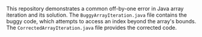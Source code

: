 This repository demonstrates a common off-by-one error in Java array iteration and its solution.  The `BuggyArrayIteration.java` file contains the buggy code, which attempts to access an index beyond the array's bounds. The `CorrectedArrayIteration.java` file provides the corrected code.